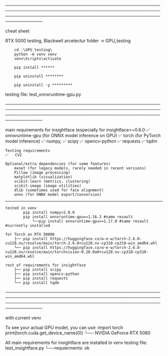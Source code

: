──────────────────────────────────────────────────────────────────────────────────────────────────────────────────────────────────────────────────────────────────

cheat sheet

RTX 5000 testing, Blackwell arcetectur
    folder -> GPU_testing

        cd .\GPU_testing\
        python -m venv venv
        venv\Scripts\activate

        pip install ******

        pip uninstall ********

        pip uninstall -y *********

testing file: 
    test_onnxruntime-gpu.py


──────────────────────────────────────────────────────────────────────────────────────────────────────────────────────────────────────────────────────────────────


        
main requirements for insightface (especially for insightface>=0.6.0
    ✅  onnxruntime-gpu (for ONNX model inference on GPU)
    ✅  torch (for PyTorch model inference)
    ✅  numpy,
    ✅  scipy
    ✅  opencv-python
    ✅  requests
    ✅  tqdm

    Testing requirements
    ✅   CV2

    Optional/extra dependencies (for some features)
        mxnet (for legacy models, rarely needed in recent versions)
        Pillow (image processing)
        matplotlib (visualization)
        scikit-learn (metrics, clustering)
        scikit-image (image utilities)
        dlib (sometimes used for face alignment)
        onnx (for ONNX model export/conversion)

--------------------------------------------------------------------------------------------------------------------------------------------------------------------

    tested in venv
            pip install numpy<2.0.0
            pip install onnxruntime-gpu==1.16.3 #same resault
                └──pip install onnxruntime-gpu>=1.17.0 #same resault #currently installed

    for Torch on RTX 50000
        ├── pip install https://huggingface.co/w-e-w/torch-2.6.0-cu128.nv/resolve/main/torch-2.6.0+cu128.nv-cp310-cp310-win_amd64.whl
        └── pip install https://huggingface.co/w-e-w/torch-2.6.0-cu128.nv/resolve/main/torchvision-0.20.0a0+cu128.nv-cp310-cp310-win_amd64.whl

    rest of requirements for insightface
        ├── pip install scipy
        ├── pip install opencv-python
        ├── pip install requests
        └── pip install tqdm




──────────────────────────────────────────────────────────────────────────────────────────────────────────────────────────────────────────────────────────────────

with current venv

To see your actual GPU model, you can use:
import torch
print(torch.cuda.get_device_name(0))
    └── NVIDIA GeForce RTX 5080

All main requirements for insightface are installed in venv
    testing file:
        test_insightface.py
            └──requierments: ok


